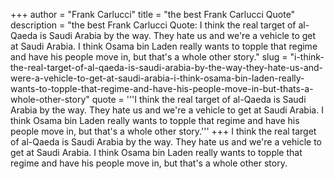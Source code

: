 +++
author = "Frank Carlucci"
title = "the best Frank Carlucci Quote"
description = "the best Frank Carlucci Quote: I think the real target of al-Qaeda is Saudi Arabia by the way. They hate us and we're a vehicle to get at Saudi Arabia. I think Osama bin Laden really wants to topple that regime and have his people move in, but that's a whole other story."
slug = "i-think-the-real-target-of-al-qaeda-is-saudi-arabia-by-the-way-they-hate-us-and-were-a-vehicle-to-get-at-saudi-arabia-i-think-osama-bin-laden-really-wants-to-topple-that-regime-and-have-his-people-move-in-but-thats-a-whole-other-story"
quote = '''I think the real target of al-Qaeda is Saudi Arabia by the way. They hate us and we're a vehicle to get at Saudi Arabia. I think Osama bin Laden really wants to topple that regime and have his people move in, but that's a whole other story.'''
+++
I think the real target of al-Qaeda is Saudi Arabia by the way. They hate us and we're a vehicle to get at Saudi Arabia. I think Osama bin Laden really wants to topple that regime and have his people move in, but that's a whole other story.
